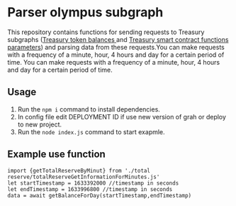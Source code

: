 # Parser  olympus subgraph 
This repository contains functions for sending requests to Treasury subgraphs (<a href="https://github.com/ilau020203/olympus-subgraph-tokens" target="_blank">Treasury token balances </a> and <a href="https://github.com/ilau020203/graph" target="_blank"> Treasury smart contract functions parameters</a>)  and parsing data from these requests.You can make requests with a frequency of a minute, hour, 4 hours and day for a certain period of time.
You can make requests with a frequency of a minute, hour, 4 hours and day for a certain period of time.

## Usage

1. Run the `npm i` command to install dependencies.
2. In config file edit DEPLOYMENT ID if use new version of grah or deploy to new project.
3. Run the `node index.js` command to start exapmle.

## Example use function
    import {getTotalReserveByMinut} from './total reserve/totalReserveGetInformationForMinutes.js'
    let startTimestamp = 1633392000 //timestamp in seconds
    let endTimestamp = 1633996800 //timestamp in seconds
    data = await getBalanceForDay(startTimestamp,endTimestamp)
